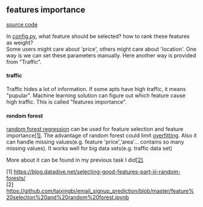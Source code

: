 ## features importance 
[source code](https://github.com/nestseekers/recommender-system/tree/master/features_importance)

In [config.py](https://github.com/nestseekers/recommender-system/blob/master/pipenv/config.py), what feature should be selected? how to rank these features as weight?   
Some users might care about 'price', others might care about 'location'. One way is we can set these parameters manually. Here another way is provided from "Traffic".  
#### traffic   
Traffic hides a lot of information. If some apts have high traffic, it means "pupular". Machine learning solution can figure out which feature cause high traffic. This is called "features importance". 
#### rondom forest
[random forest regression](https://en.wikipedia.org/wiki/Random_forest) can be used for feature selection and feature importance[[1]](https://blog.datadive.net/selecting-good-features-part-iii-random-forests/ ). The advantage of random forest could limit [overfitting](https://en.wikipedia.org/wiki/Overfitting). Also it can handle missing values(e.g. feature 'price','area'... contains so many missing values). It works well for big data sets(e.g. traffic data set)

More about it can be found in my previous task I did[[2]](https://github.com/taixingbi/email_signup_prediction/blob/master/feature%20selection%20and%20random%20forest.ipynb).


[1] https://blog.datadive.net/selecting-good-features-part-iii-random-forests/    
[2] https://github.com/taixingbi/email_signup_prediction/blob/master/feature%20selection%20and%20random%20forest.ipynb
